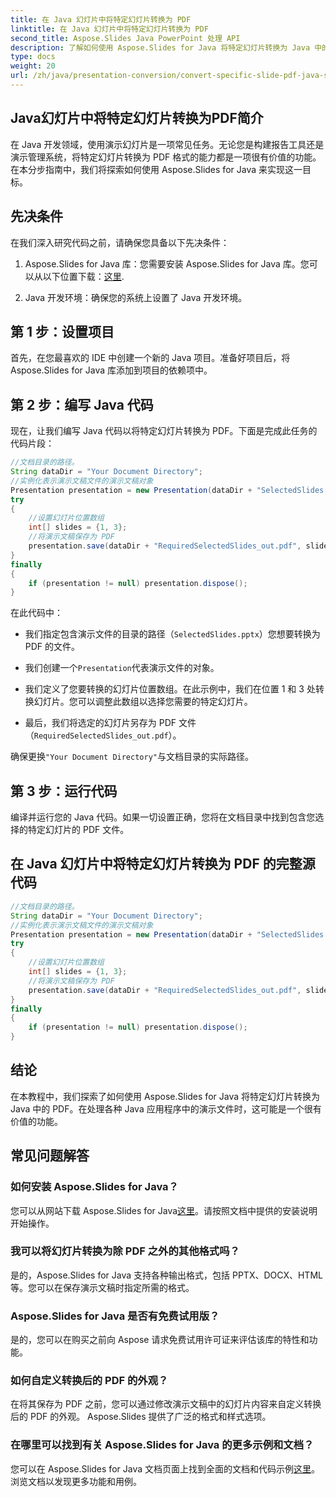 ```yaml
---
title: 在 Java 幻灯片中将特定幻灯片转换为 PDF
linktitle: 在 Java 幻灯片中将特定幻灯片转换为 PDF
second_title: Aspose.Slides Java PowerPoint 处理 API
description: 了解如何使用 Aspose.Slides for Java 将特定幻灯片转换为 Java 中的 PDF。为 Java 开发人员提供带有代码示例的分步指南。
type: docs
weight: 20
url: /zh/java/presentation-conversion/convert-specific-slide-pdf-java-slides/
---
```


## Java幻灯片中将特定幻灯片转换为PDF简介

在 Java 开发领域，使用演示幻灯片是一项常见任务。无论您是构建报告工具还是演示管理系统，将特定幻灯片转换为 PDF 格式的能力都是一项很有价值的功能。在本分步指南中，我们将探索如何使用 Aspose.Slides for Java 来实现这一目标。

## 先决条件

在我们深入研究代码之前，请确保您具备以下先决条件：

1.  Aspose.Slides for Java 库：您需要安装 Aspose.Slides for Java 库。您可以从以下位置下载：[这里](https://releases.aspose.com/slides/java/).

2. Java 开发环境：确保您的系统上设置了 Java 开发环境。

## 第 1 步：设置项目

首先，在您最喜欢的 IDE 中创建一个新的 Java 项目。准备好项目后，将 Aspose.Slides for Java 库添加到项目的依赖项中。

## 第 2 步：编写 Java 代码

现在，让我们编写 Java 代码以将特定幻灯片转换为 PDF。下面是完成此任务的代码片段：

```java
//文档目录的路径。
String dataDir = "Your Document Directory";
//实例化表示演示文稿文件的演示文稿对象
Presentation presentation = new Presentation(dataDir + "SelectedSlides.pptx");
try
{
    //设置幻灯片位置数组
    int[] slides = {1, 3};
    //将演示文稿保存为 PDF
    presentation.save(dataDir + "RequiredSelectedSlides_out.pdf", slides, SaveFormat.Pdf);
}
finally
{
    if (presentation != null) presentation.dispose();
}
```

在此代码中：

- 我们指定包含演示文件的目录的路径（`SelectedSlides.pptx`）您想要转换为 PDF 的文件。

- 我们创建一个`Presentation`代表演示文件的对象。

- 我们定义了您要转换的幻灯片位置数组。在此示例中，我们在位置 1 和 3 处转换幻灯片。您可以调整此数组以选择您需要的特定幻灯片。

- 最后，我们将选定的幻灯片另存为 PDF 文件（`RequiredSelectedSlides_out.pdf`）。

确保更换`"Your Document Directory"`与文档目录的实际路径。

## 第 3 步：运行代码

编译并运行您的 Java 代码。如果一切设置正确，您将在文档目录中找到包含您选择的特定幻灯片的 PDF 文件。

## 在 Java 幻灯片中将特定幻灯片转换为 PDF 的完整源代码

```java
//文档目录的路径。
String dataDir = "Your Document Directory";
//实例化表示演示文稿文件的演示文稿对象
Presentation presentation = new Presentation(dataDir + "SelectedSlides.pptx");
try
{
	//设置幻灯片位置数组
	int[] slides = {1, 3};
	//将演示文稿保存为 PDF
	presentation.save(dataDir + "RequiredSelectedSlides_out.pdf", slides, SaveFormat.Pdf);
}
finally
{
	if (presentation != null) presentation.dispose();
}
```

## 结论

在本教程中，我们探索了如何使用 Aspose.Slides for Java 将特定幻灯片转换为 Java 中的 PDF。在处理各种 Java 应用程序中的演示文件时，这可能是一个很有价值的功能。

## 常见问题解答

### 如何安装 Aspose.Slides for Java？

您可以从网站下载 Aspose.Slides for Java[这里](https://releases.aspose.com/slides/java/)。请按照文档中提供的安装说明开始操作。

### 我可以将幻灯片转换为除 PDF 之外的其他格式吗？

是的，Aspose.Slides for Java 支持各种输出格式，包括 PPTX、DOCX、HTML 等。您可以在保存演示文稿时指定所需的格式。

### Aspose.Slides for Java 是否有免费试用版？

是的，您可以在购买之前向 Aspose 请求免费试用许可证来评估该库的特性和功能。

### 如何自定义转换后的 PDF 的外观？

在将其保存为 PDF 之前，您可以通过修改演示文稿中的幻灯片内容来自定义转换后的 PDF 的外观。 Aspose.Slides 提供了广泛的格式和样式选项。

### 在哪里可以找到有关 Aspose.Slides for Java 的更多示例和文档？

您可以在 Aspose.Slides for Java 文档页面上找到全面的文档和代码示例[这里](https://reference.aspose.com/slides/java/)。浏览文档以发现更多功能和用例。